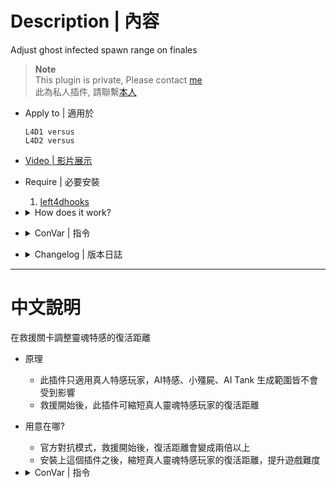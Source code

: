 # Description | 內容
Adjust ghost infected spawn range on finales

> __Note__ <br/>
This plugin is private, Please contact [me](https://github.com/fbef0102/Game-Private_Plugin#私人插件列表-private-plugins-list)<br/>
此為私人插件, 請聯繫[本人](https://github.com/fbef0102/Game-Private_Plugin#私人插件列表-private-plugins-list)

* Apply to | 適用於
	```
	L4D1 versus
	L4D2 versus
	```

* [Video | 影片展示](https://youtu.be/sXjPd-sALGs)

* Require | 必要安裝
	1. [left4dhooks](https://forums.alliedmods.net/showthread.php?t=321696)

* <details><summary>How does it work?</summary>

	* Change human special infected ghost spawn range (Does not affect special infected bots, common infected, AI Tank spawn range)
	* Official Convar "z_finale_spawn_safety_range" can do the same thing, but it also affects common zombie spawn and tank spawn, which causes nav issue on final map such as horde unable to spawn
		* So we use this plugin to change special infected ghost Spawn Range
</details>

* <details><summary>ConVar | 指令</summary>

	* cfg/sourcemod/l4d_ghost_FinaleSpawn.cfg
		```php
		// 0=Plugin off, 1=Plugin on.
		l4d_ghost_FinaleSpawn_enable "1"

		// Ghost infected spawn range on finals
		l4d_ghost_FinaleSpawn_range "200.0"
		```
</details>

* <details><summary>Changelog | 版本日誌</summary>

	* v1.0h 
		* Individual plugin
		* Auto generate cfg

	* v0.0
	    * [From confoglcompmod in SirPlease/L4D2-Competitive-Rework](https://github.com/SirPlease/L4D2-Competitive-Rework/blob/master/addons/sourcemod/scripting/confoglcompmod/FinaleSpawn.sp)
</details>

- - - -
# 中文說明
在救援關卡調整靈魂特感的復活距離

* 原理
	* 此插件只適用真人特感玩家，AI特感、小殭屍、AI Tank 生成範圍皆不會受到影響
	* 救援開始後，此插件可縮短真人靈魂特感玩家的復活距離

* 用意在哪?
	* 官方對抗模式，救援開始後，復活距離會變成兩倍以上
	* 安裝上這個插件之後，縮短真人靈魂特感玩家的復活距離，提升遊戲難度

* <details><summary>ConVar | 指令</summary>

	* cfg/sourcemod/l4d_ghost_FinaleSpawn.cfg
		```php
		// 0=關閉插件, 1=啟動插件
		l4d_ghost_FinaleSpawn_enable "1"

		// 調整靈魂特感的復活距離
		l4d_ghost_FinaleSpawn_range "200.0"
		```
</details>
